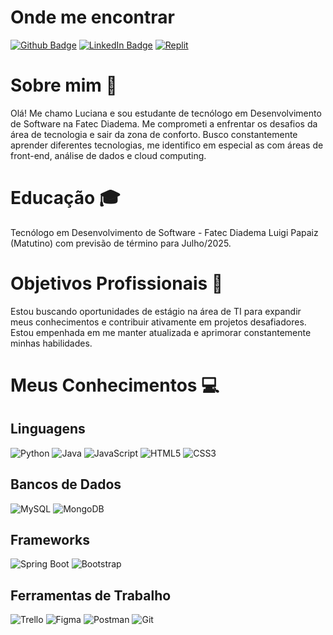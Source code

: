# Onde me encontrar 
[![Github Badge](https://img.shields.io/badge/-Github-6f42c1?style=flat-square&logo=Github&logoColor=white)](https://github.com/luciananvsnascimento)
[![LinkedIn Badge](https://img.shields.io/badge/-LinkedIn-6f42c1?style=flat-square&logo=LinkedIn&logoColor=white)](https://www.linkedin.com/in/luciana-neves-nascimento/)
[![Replit](https://img.shields.io/badge/-Replit-6f42c1?style=flat-square&logo=replit&logoColor=white)](https://replit.com/@lucianaNvs7)

# Sobre mim 💜

Olá! Me chamo Luciana e sou estudante de tecnólogo em Desenvolvimento de Software na Fatec Diadema. Me comprometi a enfrentar os desafios da área de tecnologia e sair da zona de conforto. Busco constantemente aprender diferentes tecnologias, me identifico em especial as com áreas de front-end, análise de dados e cloud computing.

# Educação 🎓

Tecnólogo em Desenvolvimento de Software - Fatec Diadema Luigi Papaiz (Matutino) com previsão de término para Julho/2025.

# Objetivos Profissionais 🚀

Estou buscando oportunidades de estágio na área de TI para expandir meus conhecimentos e contribuir ativamente em projetos desafiadores. Estou empenhada em me manter atualizada e aprimorar constantemente minhas habilidades.

# Meus Conhecimentos 💻

## Linguagens 
![Python](https://img.shields.io/badge/-Python-6f42c1?style=flat-square&logo=python&logoColor=white)
![Java](https://img.shields.io/badge/-Java-6f42c1?style=flat-square&logo=java&logoColor=white)
![JavaScript](https://img.shields.io/badge/-JavaScript-6f42c1?style=flat-square&logo=javascript&logoColor=white)
![HTML5](https://img.shields.io/badge/-HTML5-6f42c1?style=flat-square&logo=html5&logoColor=white)
![CSS3](https://img.shields.io/badge/-CSS3-6f42c1?style=flat-square&logo=css3&logoColor=white)


## Bancos de Dados
![MySQL](https://img.shields.io/badge/-MySQL-6f42c1?style=flat-square&logo=mysql&logoColor=white)
![MongoDB](https://img.shields.io/badge/-MongoDB-6f42c1?style=flat-square&logo=mongodb&logoColor=white)

## Frameworks
![Spring Boot](https://img.shields.io/badge/-Spring%20Boot-6f42c1?style=flat-square&logo=spring&logoColor=white)
![Bootstrap](https://img.shields.io/badge/-Bootstrap-6f42c1?style=flat-square&logo=bootstrap&logoColor=white)

## Ferramentas de Trabalho
![Trello](https://img.shields.io/badge/-Trello-6f42c1?style=flat-square&logo=trello&logoColor=white)
![Figma](https://img.shields.io/badge/-Figma-6f42c1?style=flat-square&logo=figma&logoColor=white)
![Postman](https://img.shields.io/badge/-Postman-6f42c1?style=flat-square&logo=postman&logoColor=white)
![Git](https://img.shields.io/badge/-Git-6f42c1?style=flat-square&logo=git&logoColor=white)
